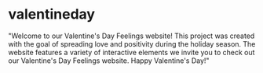 # valentineday
"Welcome to our Valentine's Day Feelings website! This project was created with the goal of spreading love and positivity during the holiday season. The website features a variety of interactive elements we invite you to check out our Valentine's Day Feelings website. Happy Valentine's Day!"
